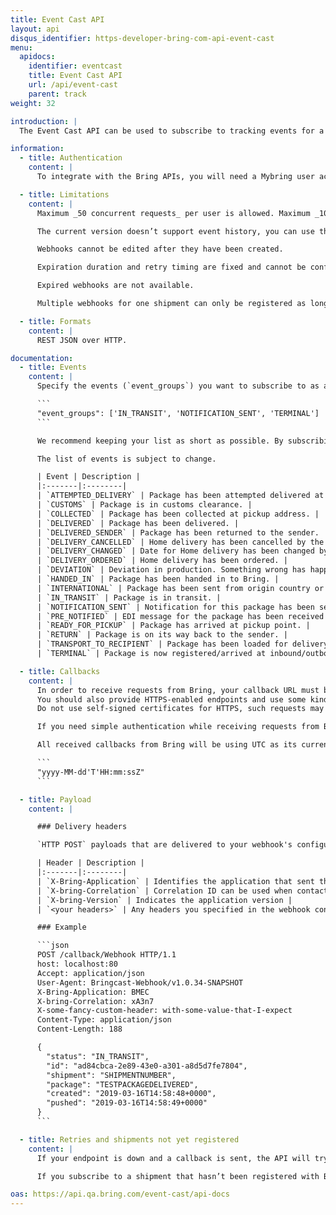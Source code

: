 ```yaml
---
title: Event Cast API
layout: api
disqus_identifier: https-developer-bring-com-api-event-cast
menu:
  apidocs:
    identifier: eventcast
    title: Event Cast API
    url: /api/event-cast
    parent: track
weight: 32

introduction: |
  The Event Cast API can be used to subscribe to tracking events for a given shipment by registering webhooks. Event notifications are automatically pushed to the subscriber as they happen, avoiding repeatedly poll statuses calling the Tracking API. You define an endpoint that accepts HTTP POST, and whenever an event is registered for a subscribed shipment, we send it to the URL.

information:
  - title: Authentication
    content: |
      To integrate with the Bring APIs, you will need a Mybring user account with an API key. Information about prerequisites and authentication headers can be found on the general API [Getting Started page](/api/).

  - title: Limitations
    content: |
      Maximum _50 concurrent requests_ per user is allowed. Maximum _10 concurrent requests_ per user is allowed on the test endpoint. Maximum 100 shipments can be batch created per request. But there is no limitation on how many webhooks you can have in total.

      The current version doesn’t support event history, you can use the [Tracking API](/api/tracking) to get a shipment’s full history.

      Webhooks cannot be edited after they have been created.

      Expiration duration and retry timing are fixed and cannot be configured.

      Expired webhooks are not available.

      Multiple webhooks for one shipment can only be registered as long as they subscribe to different events.

  - title: Formats
    content: |
      REST JSON over HTTP.

documentation:
  - title: Events
    content: |
      Specify the events (`event_groups`) you want to subscribe to as an array with comma separated strings.

      ```
      "event_groups": ['IN_TRANSIT', 'NOTIFICATION_SENT', 'TERMINAL']
      ```

      We recommend keeping your list as short as possible. By subscribing only to events relevant to you, your server will not get unnecessary HTTP requests from Bring. Wildcards like `*` and `ALL` are not supported.

      The list of events is subject to change.

      | Event | Description |
      |:-------|:--------|
      | `ATTEMPTED_DELIVERY` | Package has been attempted delivered at the door. Depending on the service it will be tried again or sent to closest pickup point. |
      | `CUSTOMS` | Package is in customs clearance. |
      | `COLLECTED` | Package has been collected at pickup address. |
      | `DELIVERED` | Package has been delivered. |
      | `DELIVERED_SENDER` | Package has been returned to the sender. |
      | `DELIVERY_CANCELLED` | Home delivery has been cancelled by the customer. |
      | `DELIVERY_CHANGED` | Date for Home delivery has been changed by customer. |
      | `DELIVERY_ORDERED` | Home delivery has been ordered. |
      | `DEVIATION` | Deviation in production. Something wrong has happened and there is a probability for delay. |
      | `HANDED_IN` | Package has been handed in to Bring. |
      | `INTERNATIONAL` | Package has been sent from origin country or arrived at destination country. |
      | `IN_TRANSIT` | Package is in transit. |
      | `NOTIFICATION_SENT` | Notification for this package has been sent by sms, push and/or mail. This can be informational and action notifications like pickup notice. |
      | `PRE_NOTIFIED` | EDI message for the package has been received by Bring. |
      | `READY_FOR_PICKUP` | Package has arrived at pickup point. |
      | `RETURN` | Package is on its way back to the sender. |
      | `TRANSPORT_TO_RECIPIENT` | Package has been loaded for delivery to the recipient. |
      | `TERMINAL` | Package is now registered/arrived at inbound/outbound storage terminal. |

  - title: Callbacks
    content: |
      In order to receive requests from Bring, your callback URL must be accessible on the internet and able to receive requests from Bring IPs.
      You should also provide HTTPS-enabled endpoints and use some kind of authentication mechanism to minimize risk.
      Do not use self-signed certificates for HTTPS, such requests may fail.

      If you need simple authentication while receiving requests from Bring, we recommend using the header functionality provided by the webhook configuration.

      All received callbacks from Bring will be using UTC as its current timezone and is based on the following format (Java):

      ```
      "yyyy-MM-dd'T'HH:mm:ssZ"
      ```

  - title: Payload
    content: |

      ### Delivery headers

      `HTTP POST` payloads that are delivered to your webhook's configured URL endpoint contains several Bring specific headers:

      | Header | Description |
      |:-------|:--------|
      | `X-Bring-Application` | Identifies the application that sent the request to your endpoint |
      | `X-bring-Correlation` | Correlation ID can be used when contacting Bring on error cases |
      | `X-bring-Version` | Indicates the application version |
      | `<your headers>` | Any headers you specified in the webhook configuration |

      ### Example

      ```json
      POST /callback/Webhook HTTP/1.1
      host: localhost:80
      Accept: application/json
      User-Agent: Bringcast-Webhook/v1.0.34-SNAPSHOT
      X-Bring-Application: BMEC
      X-bring-Correlation: xA3n7
      X-some-fancy-custom-header: with-some-value-that-I-expect
      Content-Type: application/json
      Content-Length: 188

      {
        "status": "IN_TRANSIT",
        "id": "ad84cbca-2e89-43e0-a301-a8d5d7fe7804",
        "shipment": "SHIPMENTNUMBER",
        "package": "TESTPACKAGEDELIVERED",
        "created": "2019-03-16T14:58:48+0000",
        "pushed": "2019-03-16T14:58:49+0000"
      }
      ```

  - title: Retries and shipments not yet registered
    content: |
      If your endpoint is down and a callback is sent, the API will try to send a request two times with 30 minutes between and a third and final time after another hour.

      If you subscribe to a shipment that hasn’t been registered with Bring, we will retry for up to two days. A notification will be sent on the webhook’s callback URL if the shipment isn’t registered in this timeframe.

oas: https://api.qa.bring.com/event-cast/api-docs
---
```

